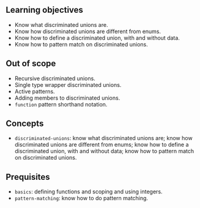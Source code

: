 ## Learning objectives

- Know what discriminated unions are.
- Know how discriminated unions are different from enums.
- Know how to define a discriminated union, with and without data.
- Know how to pattern match on discriminated unions.

## Out of scope

- Recursive discriminated unions.
- Single type wrapper discriminated unions.
- Active patterns.
- Adding members to discriminated unions.
- `function` pattern shorthand notation.

## Concepts

- `discriminated-unions`: know what discriminated unions are; know how discriminated unions are different from enums; know how to define a discriminated union, with and without data; know how to pattern match on discriminated unions.

## Prequisites

- `basics`: defining functions and scoping and using integers.
- `pattern-matching`: know how to do pattern matching.

[discriminated-unions]: https://docs.microsoft.com/en-us/dotnet/fsharp/language-reference/discriminated-unions
